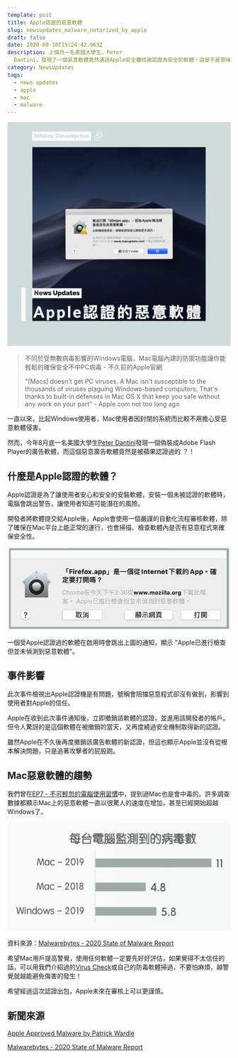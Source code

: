 ```yaml
---
template: post
title: Apple認證的惡意軟體
slug: newsupdates_malware_notarized_by_apple
draft: false
date: 2020-09-10T15:24:42.963Z
description: 上個月一名美國大學生，Peter
  Dantini，發現了一個惡意軟體竟然通過Apple安全審核被認證為安全的軟體！這是不是意味著Apple審核機制有問題，Mac使用者要好好注意了？
category: NewsUpdates
tags:
  - news updates
  - apple
  - mac
  - malware
---
```

![](/media/apple_notarize_malware_cover.jpg)

> 不同於受無數病毒影響的Windows電腦，Mac電腦內建的防禦功能讓你能輕鬆的確保安全不中PC病毒  -  不久前的Apple官網
>
> "\[Macs] doesn't get PC viruses. A Mac isn’t susceptible to the thousands of viruses plaguing Windows-based computers. That's thanks to built-in defenses in Mac OS X that keep you safe without any work on your part" - Apple.com not too long ago

一直以來，比起Windows使用者，Mac使用者因封閉的系統而比較不用擔心受惡意軟體侵害。

然而，今年8月底一名美國大學生[Peter Dantini](https://twitter.com/PokeCaptain)發現一個偽裝成Adobe Flash Player的廣告軟體，而這個惡意廣告軟體竟然是被蘋果認證過的 ？！

## 什麼是Apple認證的軟體？

Apple認證是為了讓使用者安心和安全的安裝軟體，安裝一個未被認證的軟體時，電腦會跳出警告，讓使用者知道可能潛在的風險。

開發者將軟體提交給Apple後，Apple會使用一個嚴謹的自動化流程審核軟體，除了確保在Mac平台上能正常的運行，也會掃描、檢查軟體內是否有惡意程式來確保安全性。

![](/media/apple_notarize_malware_alert.jpg)

一個受Apple認證過的軟體在啟用時會跳出上圖的通知，顯示 "Apple已進行檢查但並未偵測到惡意軟體"。

## 事件影響

此次事件檢視出Apple認證機是有問題，號稱會阻擋惡意程式卻沒有做到，影響到使用者對Apple的信任。

Apple在收到此次事件通知後，立即撤銷該軟體的認證，並進用該開發者的帳戶。但令人驚訝的是這個軟體在被撤銷的當天，又再度繞過安全機制取得新的認證。

雖然Apple在不久後再度撤銷該廣告軟體的新認證，但這也顯示Apple並沒有從根本解決問題，只是追著攻擊者的屁股跑。

## Mac惡意軟體的趨勢

我們曾在[EP7 - 不可輕忽的電腦使用習慣](/posts/ep7-computer-habits-that-shouldnt-be-contempted/)中，提到過Mac也是會中毒的。許多調查數據都顯示Mac上的惡意軟體一直以很驚人的速度在增加，甚至已經開始超越Windows了。

![](/media/apple_notarize_malware_chart.jpg)

資料來源：[Malwarebytes - 2020 State of Malware Report](https://resources.malwarebytes.com/files/2020/02/2020_State-of-Malware-Report-1.pdf)

希望Mac用戶提高警覺，使用任何軟體一定要先好好評估，如果覺得不太信任的話，可以用我們介紹過的[Virus Check](/posts/patches_viruscheck/)或自己的防毒軟體掃過，不要怕麻煩，越警覺就越能避免傷害的發生！

希望經過這次認證出包，Apple未來在審核上可以更謹慎。

## 新聞來源

[Apple Approved Malware by Patrick Wardle](https://objective-see.com/blog/blog_0x4E.html)

[Malwarebytes - 2020 State of Malware Report](https://resources.malwarebytes.com/files/2020/02/2020_State-of-Malware-Report-1.pdf)